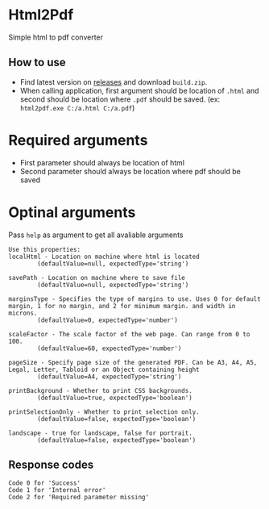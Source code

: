 # Html2Pdf

Simple html to pdf converter

## How to use

- Find latest version on [releases](https://github.com/aco228/Html2Pdf/releases) and download `build.zip`. 
- When calling application, first argument should be location of `.html` and second should be location where `.pdf` should be saved. (ex: `html2pdf.exe C:/a.html C:/a.pdf`)

# Required arguments
- First parameter should always be location of html
- Second parameter should always be location where pdf should be saved

# Optinal arguments
Pass `help` as argument to get all avaliable arguments

```
Use this properties:
localHtml - Location on machine where html is located
        (defaultValue=null, expectedType='string')

savePath - Location on machine where to save file
        (defaultValue=null, expectedType='string')

marginsType - Specifies the type of margins to use. Uses 0 for default margin, 1 for no margin, and 2 for minimum margin. and width in microns.
        (defaultValue=0, expectedType='number')

scaleFactor - The scale factor of the web page. Can range from 0 to 100.
        (defaultValue=60, expectedType='number')

pageSize - Specify page size of the generated PDF. Can be A3, A4, A5, Legal, Letter, Tabloid or an Object containing height
        (defaultValue=A4, expectedType='string')

printBackground - Whether to print CSS backgrounds.
        (defaultValue=true, expectedType='boolean')

printSelectionOnly - Whether to print selection only.
        (defaultValue=false, expectedType='boolean')

landscape - true for landscape, false for portrait.
        (defaultValue=false, expectedType='boolean')
```

## Response codes
```
Code 0 for 'Success'
Code 1 for 'Internal error'
Code 2 for 'Required parameter missing'
```



